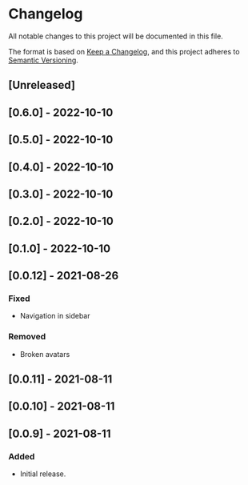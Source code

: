 # Changelog

All notable changes to this project will be documented in this file.

The format is based on [Keep a Changelog](https://keepachangelog.com/en/1.0.0/),
and this project adheres to [Semantic Versioning](https://semver.org/spec/v2.0.0.html).

## [Unreleased]

## [0.6.0] - 2022-10-10

## [0.5.0] - 2022-10-10

## [0.4.0] - 2022-10-10

## [0.3.0] - 2022-10-10

## [0.2.0] - 2022-10-10

## [0.1.0] - 2022-10-10

## [0.0.12] - 2021-08-26

### Fixed

- Navigation in sidebar 

### Removed

- Broken avatars

## [0.0.11] - 2021-08-11

## [0.0.10] - 2021-08-11

## [0.0.9] - 2021-08-11

### Added

- Initial release.
